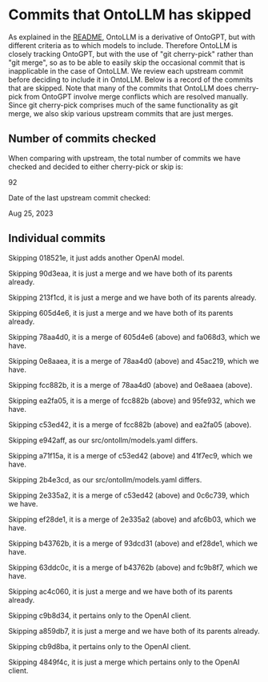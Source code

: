 # Commits that OntoLLM has skipped

As explained in the [README](README.md), OntoLLM is a derivative of OntoGPT, but with different criteria as to which models to include.  Therefore OntoLLM is closely tracking OntoGPT, but with the use of "git cherry-pick" rather than "git merge", so as to be able to easily skip the occasional commit that is inapplicable in the case of OntoLLM.  We review each upstream commit before deciding to include it in OntoLLM.  Below is a record of the commits that are skipped.  Note that many of the commits that OntoLLM does cherry-pick from OntoGPT involve merge conflicts which are resolved manually. Since git cherry-pick comprises much of the same functionality as git merge, we also skip various upstream commits that are just merges.

## Number of commits checked

When comparing with upstream, the total number of commits we have checked and
decided to either cherry-pick or skip is:

92

Date of the last upstream commit checked:

Aug 25, 2023

## Individual commits

Skipping 018521e, it just adds another OpenAI model.

Skipping 90d3eaa, it is just a merge and we have both of its parents already.

Skipping 213f1cd, it is just a merge and we have both of its parents already.

Skipping 605d4e6, it is just a merge and we have both of its parents already.

Skipping 78aa4d0, it is a merge of 605d4e6 (above) and fa068d3, which we have.

Skipping 0e8aaea, it is a merge of 78aa4d0 (above) and 45ac219, which we have.

Skipping fcc882b, it is a merge of 78aa4d0 (above) and 0e8aaea (above).

Skipping ea2fa05, it is a merge of fcc882b (above) and 95fe932, which we have.

Skipping c53ed42, it is a merge of fcc882b (above) and ea2fa05 (above).

Skipping e942aff, as our src/ontollm/models.yaml differs.

Skipping a71f15a, it is a merge of c53ed42 (above) and 41f7ec9, which we have.

Skipping 2b4e3cd, as our src/ontollm/models.yaml differs.

Skipping 2e335a2, it is a merge of c53ed42 (above) and 0c6c739, which we have.

Skipping ef28de1, it is a merge of 2e335a2 (above) and afc6b03, which we have.

Skipping b43762b, it is a merge of 93dcd31 (above) and ef28de1, which we have.

Skipping 63ddc0c, it is a merge of b43762b (above) and fc9b8f7, which we have.

Skipping ac4c060, it is just a merge and we have both of its parents already.

Skipping c9b8d34, it pertains only to the OpenAI client.

Skipping a859db7, it is just a merge and we have both of its parents already.

Skipping cb9d8ba, it pertains only to the OpenAI client.

Skipping 4849f4c, it is just a merge which pertains only to the OpenAI client.
